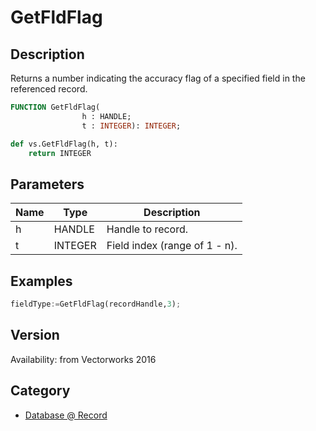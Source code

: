# GetFldFlag

## Description
Returns a number indicating the accuracy flag of a specified field in the referenced record.

```pascal
FUNCTION GetFldFlag(
				h : HANDLE;
				t : INTEGER): INTEGER;
```

```python
def vs.GetFldFlag(h, t):
    return INTEGER
```

## Parameters
|Name|Type|Description|
|---|---|---|
|h|HANDLE|Handle to record.|
|t|INTEGER|Field index (range of 1 - n).|

## Examples
```python
fieldType:=GetFldFlag(recordHandle,3);
```

## Version
Availability: from Vectorworks 2016

## Category
* [Database @ Record](../Categories/Database%20-%20Record.md)
